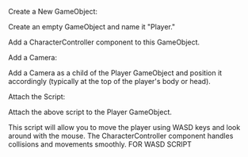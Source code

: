 Create a New GameObject:

Create an empty GameObject and name it "Player."

Add a CharacterController component to this GameObject.

Add a Camera:

Add a Camera as a child of the Player GameObject and position it accordingly (typically at the top of the player's body or head).

Attach the Script:

Attach the above script to the Player GameObject.

This script will allow you to move the player using WASD keys and look around with the mouse. The CharacterController component handles collisions and movements smoothly.
FOR WASD SCRIPT
